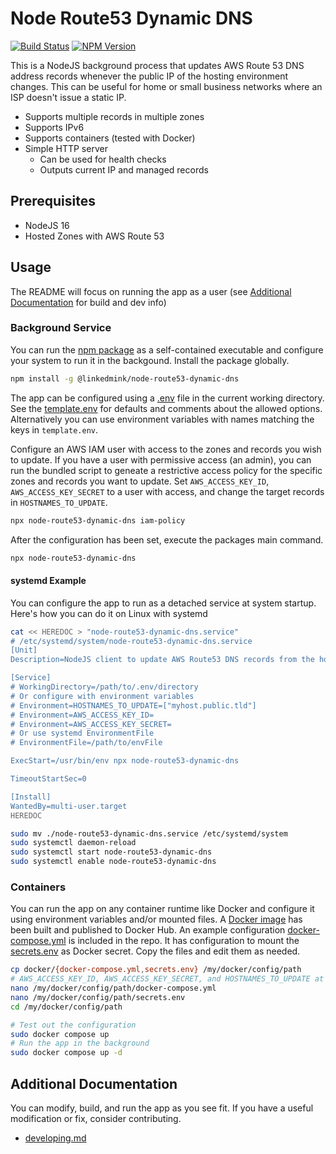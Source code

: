 # Node Route53 Dynamic DNS

[![Build Status](https://github.com/LinkedMink/node-route53-dynamic-dns/actions/workflows/build-main.yml/badge.svg)](https://github.com/LinkedMink/node-route53-dynamic-dns/actions?query=workflow%3A%22build-main%22)
[![NPM Version](https://img.shields.io/npm/v/@linkedmink/node-route53-dynamic-dns)](https://www.npmjs.com/package/@linkedmink/node-route53-dynamic-dns)

This is a NodeJS background process that updates AWS Route 53 DNS address records whenever the public IP of the hosting environment changes.
This can be useful for home or small business networks where an ISP doesn't issue a static IP.

- Supports multiple records in multiple zones
- Supports IPv6
- Supports containers (tested with Docker)
- Simple HTTP server
  - Can be used for health checks
  - Outputs current IP and managed records

## Prerequisites

- NodeJS 16
- Hosted Zones with AWS Route 53

## Usage

The README will focus on running the app as a user (see [Additional Documentation](#additional-documentation) for build and dev info)

### Background Service

You can run the [npm package](https://www.npmjs.com/package/@linkedmink/node-route53-dynamic-dns) as a self-contained executable and
configure your system to run it in the backgound. Install the package globally.

```sh
npm install -g @linkedmink/node-route53-dynamic-dns
```

The app can be configured using a [.env](https://github.com/motdotla/dotenv#dotenv) file in the current working directory. See the
[template.env](template.env) for defaults and comments about the allowed options. Alternatively you can use environment variables
with names matching the keys in `template.env`.

Configure an AWS IAM user with access to the zones and records you wish to update. If you have a user with permissive access (an admin),
you can run the bundled script to geneate a restrictive access policy for the specific zones and records you want to update. Set
`AWS_ACCESS_KEY_ID`, `AWS_ACCESS_KEY_SECRET` to a user with access, and change the target records in `HOSTNAMES_TO_UPDATE`.

```sh
npx node-route53-dynamic-dns iam-policy
```

After the configuration has been set, execute the packages main command.

```sh
npx node-route53-dynamic-dns
```

#### systemd Example

You can configure the app to run as a detached service at system startup. Here's how you can do it on Linux with systemd

```sh
cat << HEREDOC > "node-route53-dynamic-dns.service"
# /etc/systemd/system/node-route53-dynamic-dns.service
[Unit]
Description=NodeJS client to update AWS Route53 DNS records from the host's public IP

[Service]
# WorkingDirectory=/path/to/.env/directory
# Or configure with environment variables
# Environment=HOSTNAMES_TO_UPDATE=["myhost.public.tld"]
# Environment=AWS_ACCESS_KEY_ID=
# Environment=AWS_ACCESS_KEY_SECRET=
# Or use systemd EnvironmentFile
# EnvironmentFile=/path/to/envFile

ExecStart=/usr/bin/env npx node-route53-dynamic-dns

TimeoutStartSec=0

[Install]
WantedBy=multi-user.target
HEREDOC

sudo mv ./node-route53-dynamic-dns.service /etc/systemd/system
sudo systemctl daemon-reload
sudo systemctl start node-route53-dynamic-dns
sudo systemctl enable node-route53-dynamic-dns
```

### Containers

You can run the app on any container runtime like Docker and configure it using environment variables and/or mounted files. A
[Docker image](https://hub.docker.com/r/linkedmink/node-route53-dynamic-dns) has been built and published to Docker Hub. An example
configuration [docker-compose.yml](docker/docker-compose.yml) is included in the repo. It has configuration to mount the
[secrets.env](docker/secrets.env) as Docker secret. Copy the files and edit them as needed.

```sh
cp docker/{docker-compose.yml,secrets.env} /my/docker/config/path
# AWS_ACCESS_KEY_ID, AWS_ACCESS_KEY_SECRET, and HOSTNAMES_TO_UPDATE at minimum
nano /my/docker/config/path/docker-compose.yml
nano /my/docker/config/path/secrets.env
cd /my/docker/config/path

# Test out the configuration
sudo docker compose up
# Run the app in the background
sudo docker compose up -d
```

## Additional Documentation

You can modify, build, and run the app as you see fit. If you have a useful modification or fix, consider contributing.

- [developing.md](docs/developing.md)
